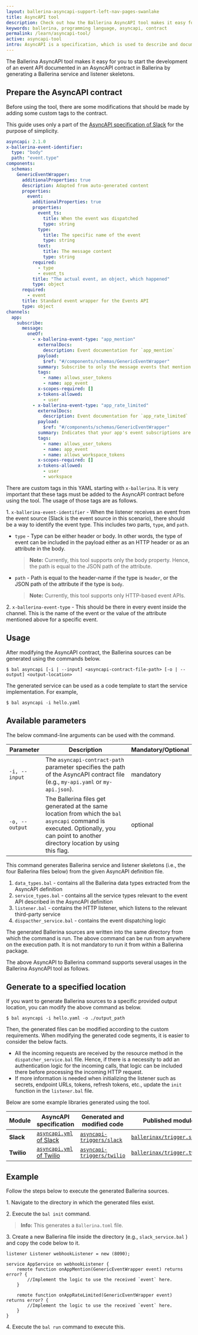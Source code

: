 ```yaml
---
layout: ballerina-asyncapi-support-left-nav-pages-swanlake
title: AsyncAPI tool
description: Check out how the Ballerina AsyncAPI tool makes it easy for you to start developing a service documented in an AsyncAPI contract.
keywords: ballerina, programming language, asyncapi, contract
permalink: /learn/asyncapi-tool/
active: asyncapi-tool
intro: AsyncAPI is a specification, which is used to describe and document message-driven APIs in a machine-readable format for easy development, discovery, and integration. Ballerina Swan Lake supports the AsyncAPI Specification version 2.x.
---
```


The Ballerina AsyncAPI tool makes it easy for you to start the development of an event API documented in an AsyncAPI contract in Ballerina by generating a Ballerina service and listener skeletons.

## Prepare the AsyncAPI contract

Before using the tool, there are some modifications that should be made by adding some custom tags to the contract.

This guide uses only a part of the <a href="https://github.com/ballerina-platform/asyncapi-triggers/blob/main/asyncapi/slack/asyncapi.yml" target="_blank">AsyncAPI specification of Slack</a> for the purpose of simplicity.

```yaml
asyncapi: 2.1.0
x-ballerina-event-identifier:
  type: "body"
  path: "event.type"
components:
  schemas:
    GenericEventWrapper:
      additionalProperties: true
      description: Adapted from auto-generated content
      properties:
        event:
          additionalProperties: true
          properties:
            event_ts:
              title: When the event was dispatched
              type: string
            type:
              title: The specific name of the event
              type: string
            text:
              title: The message content
              type: string
          required:
            - type
            - event_ts
          title: "The actual event, an object, which happened"
          type: object
      required:
        - event
      title: Standard event wrapper for the Events API
      type: object
channels:
  app:
    subscribe:
      message:
        oneOf:
          - x-ballerina-event-type: "app_mention"
            externalDocs:
              description: Event documentation for `app_mention`
            payload:
              $ref: "#/components/schemas/GenericEventWrapper"
            summary: Subscribe to only the message events that mention your app or bot
            tags:
              - name: allows_user_tokens
              - name: app_event
            x-scopes-required: []
            x-tokens-allowed:
              - user
          - x-ballerina-event-type: "app_rate_limited"
            externalDocs:
              description: Event documentation for `app_rate_limited`
            payload:
              $ref: "#/components/schemas/GenericEventWrapper"
            summary: Indicates that your app's event subscriptions are being rate limited
            tags:
              - name: allows_user_tokens
              - name: app_event
              - name: allows_workspace_tokens
            x-scopes-required: []
            x-tokens-allowed:
              - user
              - workspace
```

There are custom tags in this YAML starting with `x-ballerina`. It is very important that these tags must be added to the AsyncAPI contract before using the tool. The usage of those tags are as follows.

1\. `x-ballerina-event-identifier` - When the listener receives an event from the event source (Slack is the event source in this scenario), there should be a way to identify the event type. This includes two parts, `type`, and `path`.

- `type` - Type can be either header or body. In other words, the type of event can be included in the payload either as an HTTP header or as an attribute in the body.

  > **Note:** Currently, this tool supports only the body property. Hence, the path is equal to the JSON path of the attribute.

- `path` - Path is equal to the header-name if the type is `header`, or the JSON path of the attribute if the type is `body`.

  > **Note:** Currently, this tool supports only HTTP-based event APIs.

2\. `x-ballerina-event-type` - This should be there in every event inside the channel. This is the name of the event or the value of the attribute mentioned above for a specific event.

## Usage

After modifying the AsyncAPI contract, the Ballerina sources can be generated using the commands below.

```
$ bal asyncapi [-i | --input] <asyncapi-contract-file-path> [-o | --output] <output-location>
```

The generated service can be used as a code template to start the service implementation.
For example,

```
$ bal asyncapi -i hello.yaml
```

## Available parameters

The below command-line arguments can be used with the command.

| Parameter      | Description                                                                                                                                                                                                                                                                                                                                                                     | Mandatory/Optional |
|----------------|---------------------------------------------------------------------------------------------------------------------------------------------------------------------------------------------------------------------------------------------------------------------------------------------------------------------------------------------------------------------------------|--------------------|
| `-i, --input`  | The `asyncapi-contract-path` parameter specifies the path of the AsyncAPI contract file (e.g., `my-api.yaml` or `my-api.json`).                                                                                                                                                                                                                                                                                                                               | mandatory           |
| `-o, --output`     | The Ballerina files get generated at the same location from which the `bal asyncapi` command is executed. Optionally, you can point to another directory location by using this flag.                                                                                                                                           | optional           |

This command generates Ballerina service and listener skeletons (i.e., the four Ballerina files below) from the given AsyncAPI definition file.

1. `data_types.bal` - contains all the Ballerina data types extracted from the AsyncAPI definition
2. `service_types.bal` - contains all the service types relevant to the event API described in the AsyncAPI definition
3. `listener.bal` - contains the HTTP listener, which listens to the relevant third-party service
4. `dispacther_service.bal` - contains the event dispatching logic

The generated Ballerina sources are written into the same directory from which the command is run. The above command can be run from anywhere on the execution path. It is not mandatory to run it from within a Ballerina package. 

The above AsyncAPI to Ballerina command supports several usages in the Ballerina AsyncAPI tool as follows.

## Generate to a specified location

If you want to generate Ballerina sources to a specific provided output location, you can modify the above command as below.

```
$ bal asyncapi -i hello.yaml -o ./output_path
```

Then, the generated files can be modified according to the custom requirements. When modifying the generated code segments, it is easier to consider the below facts.

- All the incoming requests are received by the resource method in the `dispatcher_service.bal` file. Hence, if there is a necessity to add an authentication logic for the incoming calls, that logic can be included there before processing the incoming HTTP request.
- If more information is needed when initializing the listener such as secrets, endpoint URLs, tokens, refresh tokens, etc., update the `init` function in the `listener.bal` file.

Below are some example libraries generated using the tool.

| Module     | AsyncAPI specification                                                                                                                | Generated and modified code                                                                                                | Published module                                                                                 |
| ---------- | ------------------------------------------------------------------------------------------------------------------------------------- | -------------------------------------------------------------------------------------------------------------------------- | ------------------------------------------------------------------------------------------------ |
| **Slack**  | <a href="https://github.com/ballerina-platform/asyncapi-triggers/blob/main/asyncapi/slack/asyncapi.yml" target="_blank">`asyncapi.yml` of Slack</a>   | <a href="https://github.com/ballerina-platform/asyncapi-triggers/tree/main/asyncapi/slack" target="_blank">`asyncapi-triggers/slack`</a>   | <a href="https://central.ballerina.io/ballerinax/trigger.slack" target="_blank">`ballerinax/trigger.slack`</a>   |
| **Twilio** | <a href="https://github.com/ballerina-platform/asyncapi-triggers/blob/main/asyncapi/twilio/asyncapi.yml" target="_blank">`asyncapi.yml` of Twilio</a> | <a href="https://github.com/ballerina-platform/asyncapi-triggers/tree/main/asyncapi/twilio" target="_blank">`asyncapi-triggers/twilio`</a> | <a href="https://central.ballerina.io/ballerinax/trigger.twilio" target="_blank">`ballerinax/trigger.twilio`</a> |

## Example

Follow the steps below to execute the generated Ballerina sources.

1\. Navigate to the directory in which the generated files exist.

2\. Execute the `bal init` command.

> **Info:** This generates a `Ballerina.toml` file.

3\. Create a new Ballerina file inside the directory (e.g., `slack_service.bal` ) and copy the code below to it.

```ballerina
listener Listener webhookListener = new (8090);

service AppService on webhookListener {
    remote function onAppMention(GenericEventWrapper event) returns error? {
        //Implement the logic to use the received `event` here.
    }

    remote function onAppRateLimited(GenericEventWrapper event) returns error? {
        //Implement the logic to use the received `event` here.
    }
}
```

4\. Execute the `bal run` command to execute this.
